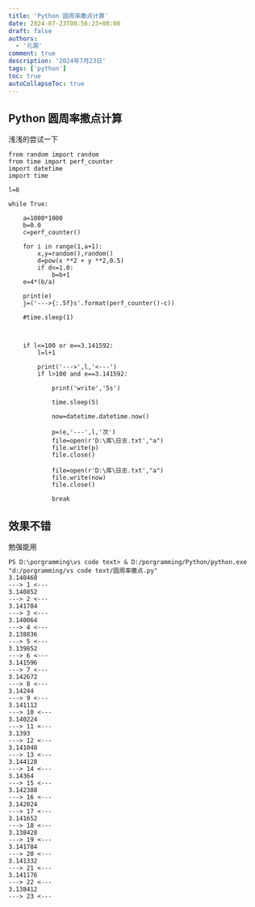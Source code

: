 ```yaml
---
title: 'Python 圆周率撒点计算'
date: 2024-07-23T08:56:23+08:00
draft: false
authors:
  - '元灏'
comment: true
description: '2024年7月23日'
tags: ['python']
toc: true
autoCollapseToc: true
---
```


## Python 圆周率撒点计算

浅浅的尝试一下

	from random import random
	from time import perf_counter
	import datetime
	import time

	l=0

	while True:

    	a=1000*1000
    	b=0.0
    	c=perf_counter()

    	for i in range(1,a+1):
        	x,y=random(),random()
        	d=pow(x **2 + y **2,0.5)
        	if d<=1.0:
            	b=b+1
    	e=4*(b/a)

    	print(e)
    	j=('--->{:.5f}s'.format(perf_counter()-c))
    
    	#time.sleep(1)

    

    	if l<=100 or e==3.141592:
        	l=l+1
        
        	print('--->',l,'<---')
        	if l>100 and e==3.141592:

            	print('write','5s')

            	time.sleep(5)

            	now=datetime.datetime.now()

            	p=(e,'---',l,'次')
            	file=open(r'D:\库\日志.txt',"a")
            	file.write(p)
            	file.close()

            	file=open(r'D:\库\日志.txt',"a")
            	file.write(now)
            	file.close()

            	break
## 效果不错

勉强能用

	PS D:\porgramming\vs code text> & D:/porgramming/Python/python.exe "d:/porgramming/vs code text/圆周率撒点.py"
	3.140468
	---> 1 <---
	3.140852
	---> 2 <---
	3.141784
	---> 3 <---
	3.140064
	---> 4 <---
	3.138836
	---> 5 <---
	3.139852
	---> 6 <---
	3.141596
	---> 7 <---
	3.142672
	---> 8 <---
	3.14244
	---> 9 <---
	3.141112
	---> 10 <---
	3.140224
	---> 11 <---
	3.1393
	---> 12 <---
	3.141048
	---> 13 <---
	3.144128
	---> 14 <---
	3.14364
	---> 15 <---
	3.142388
	---> 16 <---
	3.142024
	---> 17 <---
	3.141652
	---> 18 <---
	3.138428
	---> 19 <---
	3.141784
	---> 20 <---
	3.141332
	---> 21 <---
	3.141176
	---> 22 <---
	3.138412
	---> 23 <---